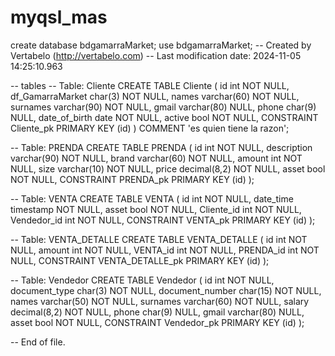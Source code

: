 # myqsl_mas
create database bdgamarraMarket;
use bdgamarraMarket;
-- Created by Vertabelo (http://vertabelo.com)
-- Last modification date: 2024-11-05 14:25:10.963

-- tables
-- Table: Cliente
CREATE TABLE Cliente (
    id int NOT NULL,
    df_GamarraMarket char(3) NOT NULL,
    names varchar(60) NOT NULL,
    surnames varchar(90) NOT NULL,
    gmail varchar(80) NULL,
    phone char(9) NULL,
    date_of_birth date NOT NULL,
    active bool NOT NULL,
    CONSTRAINT Cliente_pk PRIMARY KEY (id)
) COMMENT 'es quien tiene la razon';

-- Table: PRENDA
CREATE TABLE PRENDA (
    id int NOT NULL,
    description varchar(90) NOT NULL,
    brand varchar(60) NOT NULL,
    amount int NOT NULL,
    size varchar(10) NOT NULL,
    price decimal(8,2) NOT NULL,
    asset bool NOT NULL,
    CONSTRAINT PRENDA_pk PRIMARY KEY (id)
);

-- Table: VENTA
CREATE TABLE VENTA (
    id int NOT NULL,
    date_time timestamp NOT NULL,
    asset bool NOT NULL,
    Cliente_id int NOT NULL,
    Vendedor_id int NOT NULL,
    CONSTRAINT VENTA_pk PRIMARY KEY (id)
);

-- Table: VENTA_DETALLE
CREATE TABLE VENTA_DETALLE (
    id int NOT NULL,
    amount int NOT NULL,
    VENTA_id int NOT NULL,
    PRENDA_id int NOT NULL,
    CONSTRAINT VENTA_DETALLE_pk PRIMARY KEY (id)
);

-- Table: Vendedor
CREATE TABLE Vendedor (
    id int NOT NULL,
    document_type char(3) NOT NULL,
    document_number char(15) NOT NULL,
    names varchar(50) NOT NULL,
    surnames varchar(60) NOT NULL,
    salary decimal(8,2) NOT NULL,
    phone char(9) NULL,
    gmail varchar(80) NULL,
    asset bool NOT NULL,
    CONSTRAINT Vendedor_pk PRIMARY KEY (id)
);

-- End of file.
